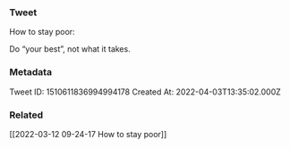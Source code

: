 ### Tweet
How to stay poor:

Do “your best”, not what it takes.

### Metadata
Tweet ID: 1510611836994994178
Created At: 2022-04-03T13:35:02.000Z

### Related
[[2022-03-12 09-24-17 How to stay poor]]

